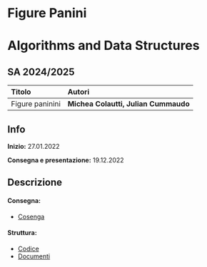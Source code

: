 # Figure Panini
# Algorithms and Data Structures
## SA 2024/2025
|Titolo             |Autori             |
|:------------------|:------------------|
| Figure paninini   |<b>Michea Colautti,</b> <b>Julian Cummaudo</b>   |

## Info
**Inizio:** 27.01.2022

**Consegna e presentazione:** 19.12.2022

## Descrizione

#### Consegna:
- [Cosenga](Doc/Figurine_Panini.pdf)

#### Struttura:
- [Codice](src/)
- [Documenti](Doc)

